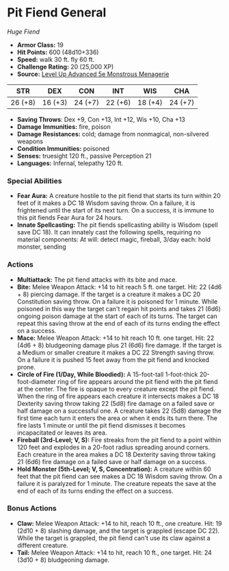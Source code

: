 # Pit Fiend General

*Huge* *Fiend*

- **Armor Class:** 19
- **Hit Points:** 600 (48d10+336)
- **Speed:** walk 30 ft. fly 60 ft.
- **Challenge Rating:** 20 (25,000 XP)
- **Source:** [Level Up Advanced 5e Monstrous Menagerie](https://www.levelup5e.com)

| STR | DEX | CON | INT | WIS | CHA |
| --- | --- | --- | --- | --- | --- |
| 26 (+8) | 16 (+3) | 24 (+7) | 22 (+6) | 18 (+4) | 24 (+7) |

- **Saving Throws**: Dex +9, Con +13, Int +12, Wis +10, Cha +13
- **Damage Immunities:** fire, poison
- **Damage Resistances:** cold; damage from nonmagical, non-silvered weapons
- **Condition Immunities:** poisoned
- **Senses:** truesight 120 ft., passive Perception 21
- **Languages:** Infernal, telepathy 120 ft.
### Special Abilities
- **Fear Aura:** A creature hostile to the pit fiend that starts its turn within 20 feet of it makes a DC 18 Wisdom saving throw. On a failure, it is frightened until the start of its next turn. On a success, it is immune to this pit fiends Fear Aura for 24 hours.
- **Innate Spellcasting:** The pit fiends spellcasting ability is Wisdom (spell save DC 18). It can innately cast the following spells, requiring no material components: At will: detect magic, fireball, 3/day each: hold monster, sending
### Actions
- **Multiattack:** The pit fiend attacks with its bite and mace.
- **Bite:** Melee Weapon Attack: +14 to hit  reach 5 ft.  one target. Hit: 22 (4d6 + 8) piercing damage. If the target is a creature  it makes a DC 20 Constitution saving throw. On a failure  it is poisoned for 1 minute. While poisoned in this way  the target can't regain hit points and takes 21 (6d6) ongoing poison damage at the start of each of its turns. The target can repeat this saving throw at the end of each of its turns  ending the effect on a success.
- **Mace:** Melee Weapon Attack: +14 to hit  reach 10 ft.  one target. Hit: 22 (4d6 + 8) bludgeoning damage plus 21 (6d6) fire damage. If the target is a Medium or smaller creature  it makes a DC 22 Strength saving throw. On a failure  it is pushed 15 feet away from the pit fiend and knocked prone.
- **Circle of Fire (1/Day, While Bloodied):** A 15-foot-tall  1-foot-thick  20-foot-diameter ring of fire appears around the pit fiend  with the pit fiend at the center. The fire is opaque to every creature except the pit fiend. When the ring of fire appears  each creature it intersects makes a DC 18 Dexterity saving throw  taking 22 (5d8) fire damage on a failed save or half damage on a successful one. A creature takes 22 (5d8) damage the first time each turn it enters the area or when it ends its turn there. The fire lasts 1 minute or until the pit fiend dismisses it  becomes incapacitated  or leaves its area.
- **Fireball (3rd-Level; V, S):** Fire streaks from the pit fiend to a point within 120 feet and explodes in a 20-foot radius  spreading around corners. Each creature in the area makes a DC 18 Dexterity saving throw  taking 21 (6d6) fire damage on a failed save or half damage on a success.
- **Hold Monster (5th-Level; V, S, Concentration):** A creature within 60 feet that the pit fiend can see makes a DC 18 Wisdom saving throw. On a failure  it is paralyzed for 1 minute. The creature repeats the save at the end of each of its turns  ending the effect on a success.
### Bonus Actions
- **Claw:** Melee Weapon Attack: +14 to hit, reach 10 ft., one creature. Hit: 19 (2d10 + 8) slashing damage, and the target is grappled (escape DC 22). While the target is grappled, the pit fiend can't use its claw against a different creature.
- **Tail:** Melee Weapon Attack: +14 to hit, reach 10 ft., one target. Hit: 24 (3d10 + 8) bludgeoning damage.
